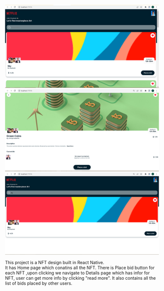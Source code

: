 ![](Capture.PNG)
![](Capture1.PNG)
![](Capture2.PNG)


This project is a NFT design built in React Native.<br />
It has Home page which conatins all the NFT. There is Place bid button for each NFT ,upon clicking we navigate to Details page which has infor for NFT,
user can get more info by clicking "read more". It also contains all the list of bids placed by other users.
